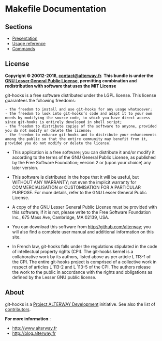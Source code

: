 Makefile Documentation
======================

Sections
--------

* [Presentation](Resources/doc/presentation.md)
* [Usage reference](Resources/doc/usage_reference.md)
* [Commands](Resources/doc/commands.md)

License
-------

**Copyright © 20012-2018, contact@alterway.fr.**
**This bundle is under the [GNU Lesser General Public License](LICENSE), permitting combination and redistribution with software that uses the MIT License**

git-hooks is a free software distributed under the LGPL license. This license guarantees the following freedoms:

```
- the freedom to install and use git-hooks for any usage whatsoever;
- the freedom to look into git-hooks’s code and adapt it to your own needs by modifying the source code, to which you have direct access since git-hooks is entirely developed in shell script;
- the freedom to distribute copies of the software to anyone, provided you do not modify or delete the license;
- the freedom to enhance git-hooks and to distribute your enhancements among the public so that the entire community may benefit from it, provided you do not modify or delete the license.
```

- This application is a free software; you can distribute it and/or modify it according to the terms of the GNU General Public License, as published by the Free Software Foundation; version 2 or (upon your choice) any later version.

- This software is distributed in the hope that it will be useful, but WITHOUT ANY WARRANTY; not even the implicit warranty for COMMERCIALISATION or CUSTOMISATION FOR A PARTICULAR PURPOSE. For more details, refer to the GNU Lesser General Public License.

- A copy of the GNU Lesser General Public License must be provided with this software; if it is not, please write to the Free Software Foundation Inc., 675 Mass Ave, Cambridge, MA 02139, USA.

- You can download this software from http://github.com/alterway; you will also find a complete user manual and additional information on this site.

- In French law, git-hooks falls under the regulations stipulated in the code of intellectual property rights (CPI). The git-hooks kernel is a collaborative work by its authors, listed above as per article L 113-1 of the CPI. The entire git-hooks project is comprised of a collective work in respect of articles L 113-2 and L 113-5 of the CPI. The authors release the work to the public in accordance with the rights and obligations as defined by the Lesser GNU public license.


About
-----

git-hooks is a [Project ALTERWAY Development](https://github.com/alterway) initiative.
See also the list of [contributors](https://github.com/orgs/alterway/people).

**For more information** :
* http://www.alterway.fr
* http://blog.alterway.fr